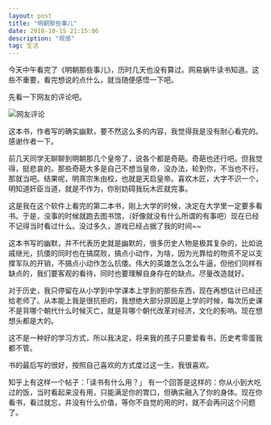 ```yaml
---
layout: post
title: "明朝那些事儿"
date: 2018-10-15 21:15:06 
description: "观感"
tag: 生活
---
```




今天中午看完了《明朝那些事儿》，历时几天也没有算过。网易蜗牛读书知道。这些不重要，看完想说的点什么，就当随便感悟一下吧。

先看一下网友的评论吧。

![网友评论](https://upload-images.jianshu.io/upload_images/13161325-095c26efac6db240.jpg?imageMogr2/auto-orient/strip%7CimageView2/2/w/1240)

这本书，作者写的确实幽默，要不然这么多的内容，我觉得我是没有耐心看完的。感谢作者一下。

前几天同学无聊聊到明朝那几个皇帝了，说各个都是奇葩。奇葩也还行吧。但我觉得，挺悲哀的。那些奇葩大多是自己不想当皇帝，没办法，轮到你，不当也不行，那就当吧。结果呢，明熹宗朱由校，也就是天启皇帝。喜欢木匠，大字不识一个，明知道奸臣当道，就是不作为，你别妨碍我玩木匠就完事。


这是我在这个软件上看完的第二本书，刚上大学的时候，决定在大学里一定要多看书。于是，没事的时候就跑去图书馆，（好像就没有什么所谓的有事吧）现在已经不记得当时看过什么。没过多久，游戏已经占据了我的时间~~

这本书写的幽默，并不代表历史就是幽默的，很多历史人物是极其复杂的，比如说戚继光，抗倭的同时也在搞腐败，搞点小动作，为啥，因为光靠给的物资不足以支撑军队的开销，不搞点小动作怎么抗倭。伟大的英雄怎么怎么牛逼，但他们同样有缺点的，我们要客观的看待，同时也要理解自身存在的缺点。尽量改造就好。

对于历史，我只停留在从小学到中学课本上学到的那些东西，现在再想估计已经还给老师了。从本能上我是很抗拒的，我想绝大部分原因是上学的时候，每次历史课不是背哪个朝代什么时候灭亡，就是背哪个朝代改革对经济，文化的影响。现在想想头都是大的。

这不是一种好的学习方式，所以我决定，将来我的孩子只要爱看书，历史考零蛋我都不管。

书的最后写的很好，按照自己喜欢的方式度过这一生，我很喜欢。

知乎上有这样一个帖子：「读书有什么用？」
有一个回答是这样的：你从小到大吃过的饭，当时看起来没有用，只能满足你的胃口，但确实融入了你的身体。现在你看书，看过就忘，并没有什么价值，等你不自觉的用的时，就不会再问这个问题了。